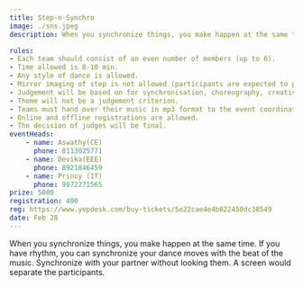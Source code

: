 ```yaml
---
title: Step-n-Synchro
image: ./sns.jpeg
description: When you synchronize things, you make happen at the same time. If you have rhythm, you can synchronize your dance moves with the beat of the music. Synchronize with your partner without looking them. A screen would separate the participants.

rules: 
- Each team should consist of an even number of members (up to 6). 
- Time allowed is 8-10 min. 
- Any style of dance is allowed. 
- Mirror imaging of step is not allowed (participants are expected to perform identical step and  not the mirror image of one's image.) 
- Judgement will be based on for synchronisation, choreography, creativity, expression, costume,  and makeup and overall effects. 
- Theme will not be a judgement criterion. 
- Teams must hand over their music in mp3 format to the event coordinator prior to the  composition. 
- Online and offline registrations are allowed. 
- The decision of judges will be final. 
eventHeads:
    - name: Aswathy(CE)
      phone: 8113025771
    - name: Devika(EEE)
      phone: 8921846459
    - name: Princy (IT)
      phone: 9072271565
prize: 5000
registration: 400
reg: https://www.yepdesk.com/buy-tickets/5e22cae4e4b022450dc38549
date: Feb 28
---
```

When you synchronize things, you make happen at the same time. If you have rhythm, you can synchronize your dance moves with the beat of the music. Synchronize with your partner without looking them. A screen would separate the participants.
